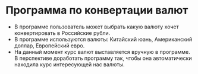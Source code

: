 # Программа по конвертации валют

* В программе пользователь может выбрать какую валюту хочет конвертировать в Российские рубли.
* В программе используются валюты: Китайский юань, Американский доллар, Европейский евро.
* На данный момент курс валют выставляется вручную в программе. В перспективе доработать программу так, чтобы она автоматически находила курс интересующей нас валюты.
